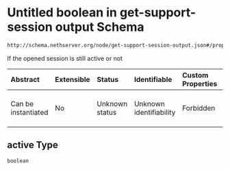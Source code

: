 # Untitled boolean in get-support-session output Schema

```txt
http://schema.nethserver.org/node/get-support-session-output.json#/properties/active
```

If the opened session is still active or not

| Abstract            | Extensible | Status         | Identifiable            | Custom Properties | Additional Properties | Access Restrictions | Defined In                                                                                       |
| :------------------ | :--------- | :------------- | :---------------------- | :---------------- | :-------------------- | :------------------ | :----------------------------------------------------------------------------------------------- |
| Can be instantiated | No         | Unknown status | Unknown identifiability | Forbidden         | Allowed               | none                | [get-support-session-output.json\*](node/get-support-session-output.json "open original schema") |

## active Type

`boolean`
